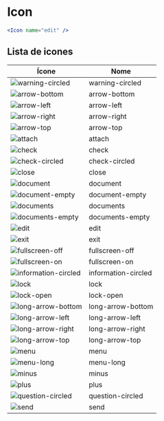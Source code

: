 # Icon

```jsx
<Icon name="edit" />
```
## Lista de icones
Ícone | Nome
--- | ---
![warning-circled](https://github.com/studio-black-flag/theme/raw/master/docs/assets/icons/warning-circled.svg) | warning-circled
![arrow-bottom](https://github.com/studio-black-flag/theme/raw/master/docs/assets/icons/arrow-bottom.svg) | arrow-bottom
![arrow-left](https://github.com/studio-black-flag/theme/raw/master/docs/assets/icons/arrow-left.svg) | arrow-left
![arrow-right](https://github.com/studio-black-flag/theme/raw/master/docs/assets/icons/arrow-right.svg) | arrow-right
![arrow-top](https://github.com/studio-black-flag/theme/raw/master/docs/assets/icons/arrow-top.svg) | arrow-top
![attach](https://github.com/studio-black-flag/theme/raw/master/docs/assets/icons/attach.svg) | attach
![check](https://github.com/studio-black-flag/theme/raw/master/docs/assets/icons/check.svg) | check
![check-circled](https://github.com/studio-black-flag/theme/raw/master/docs/assets/icons/check-circled.svg) | check-circled
![close](https://github.com/studio-black-flag/theme/raw/master/docs/assets/icons/close.svg) | close
![document](https://github.com/studio-black-flag/theme/raw/master/docs/assets/icons/document.svg) | document
![document-empty](https://github.com/studio-black-flag/theme/raw/master/docs/assets/icons/document-empty.svg) | document-empty
![documents](https://github.com/studio-black-flag/theme/raw/master/docs/assets/icons/documents.svg) | documents
![documents-empty](https://github.com/studio-black-flag/theme/raw/master/docs/assets/icons/documents-empty.svg) | documents-empty
![edit](https://github.com/studio-black-flag/theme/raw/master/docs/assets/icons/edit.svg) | edit
![exit](https://github.com/studio-black-flag/theme/raw/master/docs/assets/icons/exit.svg) | exit
![fullscreen-off](https://github.com/studio-black-flag/theme/raw/master/docs/assets/icons/fullscreen-off.svg) | fullscreen-off
![fullscreen-on](https://github.com/studio-black-flag/theme/raw/master/docs/assets/icons/fullscreen-on.svg) | fullscreen-on
![information-circled](https://github.com/studio-black-flag/theme/raw/master/docs/assets/icons/information-circled.svg) | information-circled
![lock](https://github.com/studio-black-flag/theme/raw/master/docs/assets/icons/lock.svg) | lock
![lock-open](https://github.com/studio-black-flag/theme/raw/master/docs/assets/icons/lock-open.svg) | lock-open
![long-arrow-bottom](https://github.com/studio-black-flag/theme/raw/master/docs/assets/icons/long-arrow-bottom.svg) | long-arrow-bottom
![long-arrow-left](https://github.com/studio-black-flag/theme/raw/master/docs/assets/icons/long-arrow-left.svg) | long-arrow-left
![long-arrow-right](https://github.com/studio-black-flag/theme/raw/master/docs/assets/icons/long-arrow-right.svg) | long-arrow-right
![long-arrow-top](https://github.com/studio-black-flag/theme/raw/master/docs/assets/icons/long-arrow-top.svg) | long-arrow-top
![menu](https://github.com/studio-black-flag/theme/raw/master/docs/assets/icons/menu.svg) | menu
![menu-long](https://github.com/studio-black-flag/theme/raw/master/docs/assets/icons/menu-long.svg) | menu-long
![minus](https://github.com/studio-black-flag/theme/raw/master/docs/assets/icons/minus.svg) | minus
![plus](https://github.com/studio-black-flag/theme/raw/master/docs/assets/icons/plus.svg) | plus
![question-circled](https://github.com/studio-black-flag/theme/raw/master/docs/assets/icons/question-circled.svg) | question-circled
![send](https://github.com/studio-black-flag/theme/raw/master/docs/assets/icons/send.svg) | send

